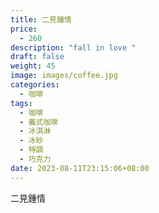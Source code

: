 ```yaml
---
title: 二見鍾情
price:
  - 260
description: "fall in love "
draft: false
weight: 45
image: images/coffee.jpg
categories:
  - 咖啡
tags:
  - 咖啡
  - 義式咖啡
  - 冰淇淋
  - 冰砂
  - 特調
  - 巧克力
date: 2023-08-11T23:15:06+08:00
---
```


 二見鍾情
